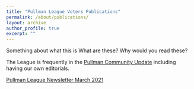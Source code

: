 ```yaml
---
title: "Pullman League Voters Publications"
permalink: /about/publications/
layout: archive
author_profile: true
excerpt: ""
---
```


Something about what this is
What are these? Why would you read these?

The League is frequently in the [Pullman Community Update](https://pullmanchamber.com/live-in-pullman/pullman-community-update/) including having our own editorials. 

[Pullman League Newsletter March 2021](https://lwvpullman.github.io/LeagueWebsite/assets/PDFs/VoterNewsletters3/2021-3.pdf)
